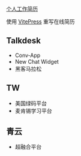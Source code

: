 [个人工作简历](https://qinghuani.fun/resume/)


使用 [VitePress](https://vitejs.cn/vitepress/) 重写在线简历 


## Talkdesk

- Conv-App
- New Chat Widget
- 黑客马拉松

## TW

- 美国绿码平台
- 麦肯锡学习平台

## 青云

- 超融合平台
 
